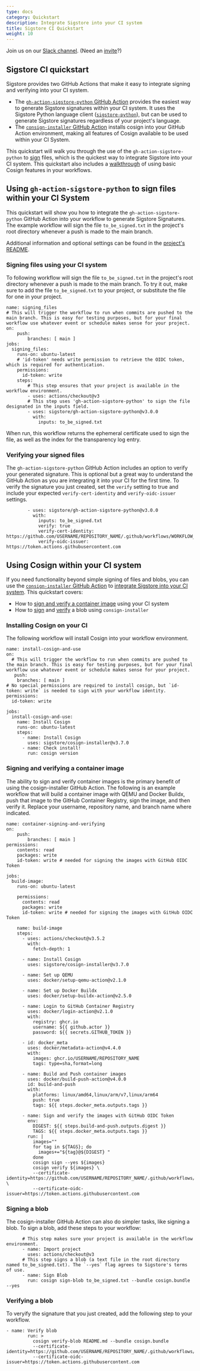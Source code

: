 ```yaml
---
type: docs
category: Quickstart
description: Integrate Sigstore into your CI system
title: Sigstore CI Quickstart
weight: 10
---
```


Join us on our [Slack channel](https://sigstore.slack.com/). (Need an [invite](https://links.sigstore.dev/slack-invite)?)

## Sigstore CI quickstart

Sigstore provides two GitHub Actions that make it easy to integrate signing and verifying into your CI system.

- The [`gh-action-sigstore-python` GitHub Action](https://github.com/sigstore/gh-action-sigstore-python) provides the easiest way to generate Sigstore signatures within your CI system. It uses the Sigstore Python language client ([`sigstore-python`](https://github.com/sigstore/sigstore-python)), but can be used to generate Sigstore signatures regardless of your project's language.
- The [`consign-installer` GitHub Action](https://github.com/marketplace/actions/cosign-installer) installs cosign into your GitHub Action environment, making all features of Cosign available to be used within your CI System.

This quickstart will walk you through the use of the `gh-action-sigstore-python` to [sign](#signing-files-using-your-ci-system) files, which is the quickest way to integrate Sigstore into your CI system. This quickstart also includes a [walkthrough](#using-cosign-within-your-ci-system) of using basic Cosign features in your workflows.

## Using `gh-action-sigstore-python` to sign files within your CI System

This quickstart will show you how to integrate the `gh-action-sigstore-python` GitHub Action into your workflow to generate Sigstore Signatures. The example workflow will sign the file `to_be_signed.txt` in the project's root directory whenever a push is made to the main branch.

Additional information and optional settings can be found in the [project's README](https://github.com/sigstore/gh-action-sigstore-python?tab=readme-ov-file#gh-action-sigstore-python).

### Signing files using your CI system

To following workflow will sign the file `to_be_signed.txt` in the project's root directory whenever a push is made to the main branch. To try it out, make sure to add the file `to_be_signed.txt` to your project, or substitute the file for one in your project.

```console
name: signing_files
# This will trigger the workflow to run when commits are pushed to the main branch. This is easy for testing purposes, but for your final workflow use whatever event or schedule makes sense for your project.
on:
    push:
        branches: [ main ]
jobs:
  signing_files:
    runs-on: ubuntu-latest
    # 'id-token' needs write permission to retrieve the OIDC token, which is required for authentication.
    permissions:
      id-token: write
    steps:
        # This step ensures that your project is available in the workflow environment.
        - uses: actions/checkout@v3
        # This step uses 'gh-action-sigstore-python' to sign the file designated in the inputs field.
        - uses: sigstore/gh-action-sigstore-python@v3.0.0
          with:
            inputs: to_be_signed.txt
```

When run, this workflow returns the ephemeral certificate used to sign the file, as well as the index for the transparency log entry.

### Verifying your signed files

The `gh-action-sigstore-python` GitHub Action includes an option to verify your generated signature. This is optional but a great way to understand the GitHub Action as you are integrating it into your CI for the first time. To verify the signature you just created, set the `verify` setting to true and include your expected `verify-cert-identity` and `verify-oidc-issuer` settings.

```console
        - uses: sigstore/gh-action-sigstore-python@v3.0.0
          with:
            inputs: to_be_signed.txt
            verify: true
            verify-cert-identity: https://github.com/USERNAME/REPOSITORY_NAME/.github/workflows/WORKFLOW_NAME@refs/heads/BRANCH_NAME
            verify-oidc-issuer: https://token.actions.githubusercontent.com
```

## Using Cosign within your CI system

If you need functionality beyond simple signing of files and blobs, you can use the [`consign-installer` GitHub Action](https://github.com/marketplace/actions/cosign-installer) to [integrate Sigstore into your CI system](#installing-cosign-on-your-ci). This quickstart covers:

- How to [sign and verify a container image](#signing-and-verifying-a-container-image) using your CI system
- How to [sign](#signing-a-blob) and [verify](#verifying-a-blob) a blob using `consign-installer`

### Installing Cosign on your CI

The following workflow will install Cosign into your workflow environment.

```console
name: install-cosign-and-use
on:
  # This will trigger the workflow to run when commits are pushed to the main branch. This is easy for testing purposes, but for your final workflow use whatever event or schedule makes sense for your project.
   push:
    branches: [ main ]
# No special permissions are required to install cosign, but `id-token: write` is needed to sign with your workflow identity.
permissions:
  id-token: write

jobs:
  install-cosign-and-use:
    name: Install Cosign
    runs-on: ubuntu-latest
    steps:
      - name: Install Cosign
        uses: sigstore/cosign-installer@v3.7.0
      - name: Check install!
        run: cosign version
```

### Signing and verifying a container image

The ability to sign and verify container images is the primary benefit of using the cosign-installer GitHub Action. The following is an example workflow that will build a container image with QEMU and Docker Buildx, push that image to the GitHub Container Registry, sign the image, and then verify it. Replace your username, repository name, and branch name where indicated. 

```console
name: container-signing-and-verifying
on:
    push:
        branches: [ main ]
permissions:
    contents: read
    packages: write
    id-token: write # needed for signing the images with GitHub OIDC Token            

jobs:
  build-image:
    runs-on: ubuntu-latest

    permissions:
      contents: read
      packages: write
      id-token: write # needed for signing the images with GitHub OIDC Token

    name: build-image
    steps:
      - uses: actions/checkout@v3.5.2
        with:
          fetch-depth: 1

      - name: Install Cosign
        uses: sigstore/cosign-installer@v3.7.0

      - name: Set up QEMU
        uses: docker/setup-qemu-action@v2.1.0

      - name: Set up Docker Buildx
        uses: docker/setup-buildx-action@v2.5.0

      - name: Login to GitHub Container Registry
        uses: docker/login-action@v2.1.0
        with:
          registry: ghcr.io
          username: ${{ github.actor }}
          password: ${{ secrets.GITHUB_TOKEN }}

      - id: docker_meta
        uses: docker/metadata-action@v4.4.0
        with:
          images: ghcr.io/USERNAME/REPOSITORY_NAME
          tags: type=sha,format=long

      - name: Build and Push container images
        uses: docker/build-push-action@v4.0.0
        id: build-and-push
        with:
          platforms: linux/amd64,linux/arm/v7,linux/arm64
          push: true
          tags: ${{ steps.docker_meta.outputs.tags }}

      - name: Sign and verify the images with GitHub OIDC Token
        env:
          DIGEST: ${{ steps.build-and-push.outputs.digest }}
          TAGS: ${{ steps.docker_meta.outputs.tags }}
        run: |
          images=""
          for tag in ${TAGS}; do
            images+="${tag}@${DIGEST} "
          done
          cosign sign --yes ${images}
          cosign verify ${images} \
          --certificate-identity=https://github.com/USERNAME/REPOSITORY_NAME/.github/workflows/WORKFLOW_NAME@refs/heads/BRANCH_NAME \
          --certificate-oidc-issuer=https://token.actions.githubusercontent.com
```

### Signing a blob

The cosign-installer GitHub Action can also do simpler tasks, like signing a blob. To sign a blob, add these steps to your workflow:

```console
      # This step makes sure your project is available in the workflow environment.
      - name: Import project
        uses: actions/checkout@v3
      # This step signs a blob (a text file in the root directory named to_be_signed.txt). The `--yes` flag agrees to Sigstore's terms of use.
      - name: Sign Blob
        run: cosign sign-blob to_be_signed.txt --bundle cosign.bundle --yes
```

### Verifying a blob

To veryify the signature that you just created, add the following step to your workflow.

```console
- name: Verify blob
        run: >
          cosign verify-blob README.md --bundle cosign.bundle
          --certificate-identity=https://github.com/USERNAME/REPOSITORY_NAME/.github/workflows/WORKFLOW_NAME@refs/heads/BRANCH_NAME
          --certificate-oidc-issuer=https://token.actions.githubusercontent.com
```
